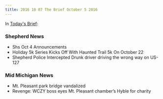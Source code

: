 ```yaml
---
title: 2016 10 07 The Brief October 5 2016
---
```


In <a href="https://32bpwr3.gitbooks.io/tsj-10052016/content/">Today's Brief</a>:

<h3>Shepherd News</h3>

<ul>
<li>Shs Oct 4 Announcements</li>
<li>Holiday 5k Series Kicks Off With Haunted Trail 5k On October 22</li>
<li>Shepherd Police Intercepted Drunk driver driving the wrong way on US-127</li>
</ul>

<h3>Mid Michigan News</h3>

<ul>
<li>Mt. Pleasant park bridge vandalized</li>
<li>Revenge: WCZY boss eyes Mt. Pleasant chamber’s Hyble for charity</li>
</ul>
